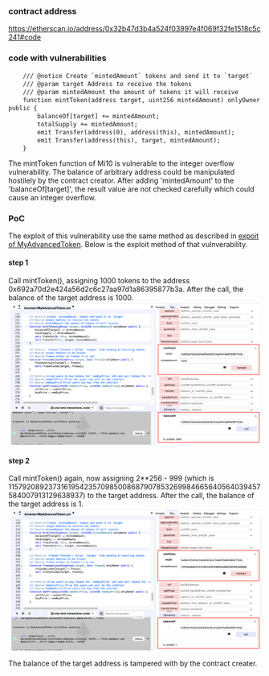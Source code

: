 ### contract address
https://etherscan.io/address/0x32b47d3b4a524f03997e4f069f32fe1518c5c241#code

### code with vulnerabilities
```
    /// @notice Create `mintedAmount` tokens and send it to `target`
    /// @param target Address to receive the tokens
    /// @param mintedAmount the amount of tokens it will receive
    function mintToken(address target, uint256 mintedAmount) onlyOwner public {
        balanceOf[target] += mintedAmount;
        totalSupply += mintedAmount;
        emit Transfer(address(0), address(this), mintedAmount);
        emit Transfer(address(this), target, mintedAmount);
    }
```

The mintToken function of Mi10 is vulnerable to the integer overflow vulnerability. The balance of arbitrary address could be manipulated hostilely by the contract creator. After adding 'mintedAmount' to the 'balanceOf[target]', the result value are not checked carefully which could cause an integer overflow.

### PoC

The exploit of this vulnerability use the same method as described in [expoit of MyAdvancedToken](https://github.com/neo1100/ethereum_smart_contracts/tree/master/0x02dc6487991227a5cd580f88e6c32f560649d03d_MyAdvancedToken). Below is the exploit method of that vulnverability.

#### step 1
Call mintToken(), assigning 1000 tokens to the address 0x692a70d2e424a56d2c6c27aa97d1a86395877b3a. After the call, the balance of the target address is 1000.</br>
![integer_overflow_1_1.png](png/integer_overflow_1_1.png "integer_overflow_1_1.png")

#### step 2
Call mintToken() again, now assigning 2**256 - 999 (which is 115792089237316195423570985008687907853269984665640564039457584007913129638937) to the target address. After the call, the balance of the target address is 1.</br>
![integer_overflow_1_2.png](png/integer_overflow_1_2.png "integer_overflow_1_2.png")

The balance of the target address is tampered with by the contract creater.

